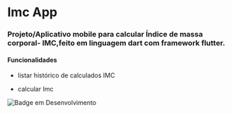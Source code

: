 # Imc App

### Projeto/Aplicativo mobile para calcular Índice de massa corporal- IMC,feito em linguagem dart com framework flutter.
#### Funcionalidades

* listar histórico de calculados IMC

* calcular Imc

![Badge em Desenvolvimento](http://img.shields.io/static/v1?label=APP&message=FLUTTER&color=BLUE&style=for-the-badge)
